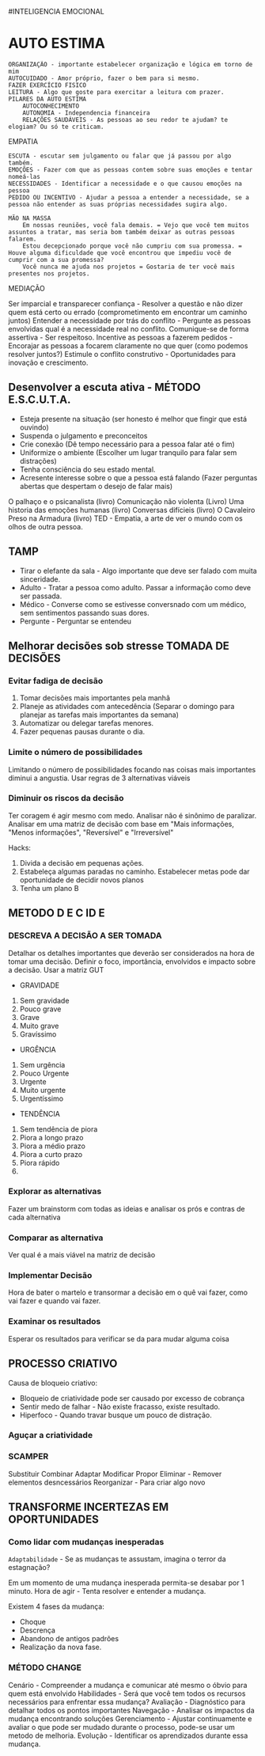 #INTELIGENCIA EMOCIONAL

# AUTO ESTIMA

	ORGANIZAÇÃO - importante estabelecer organização e lógica em torno de mim
	AUTOCUIDADO - Amor próprio, fazer o bem para si mesmo.
	FAZER EXERCÍCIO FISICO
	LEITURA - Algo que goste para exercitar a leitura com prazer.	
	PILARES DA AUTO ESTIMA
		AUTOCONHECIMENTO
		AUTONOMIA - Independencia financeira
		RELAÇÕES SAUDÁVEIS - As pessoas ao seu redor te ajudam? te elogiam? Ou só te criticam.

EMPATIA

	ESCUTA - escutar sem julgamento ou falar que já passou por algo também.
	EMOÇÕES - Fazer com que as pessoas contem sobre suas emoções e tentar nomeá-las
	NECESSIDADES - Identificar a necessidade e o que causou emoções na pessoa
	PEDIDO OU INCENTIVO - Ajudar a pessoa a entender a necessidade, se a pessoa não entender as suas próprias necessidades sugira algo.

	MÃO NA MASSA
		Em nossas reuniões, você fala demais. = Vejo que você tem muitos assuntos a tratar, mas seria bom também deixar as outras pessoas falarem.
		Estou decepcionado porque você não cumpriu com sua promessa. = Houve alguma dificuldade que você encontrou que impediu você de cumprir com a sua promessa?
		Você nunca me ajuda nos projetos = Gostaria de ter você mais presentes nos projetos.

MEDIAÇÃO

Ser imparcial e transparecer confiança - Resolver a questão e não dizer quem está certo ou errado (comprometimento em encontrar um caminho juntos)
Entender a necessidade por trás do conflito - Pergunte as pessoas envolvidas qual é a necessidade real no conflito.
Comunique-se de forma assertiva - Ser respeitoso. 
Incentive as pessoas a fazerem pedidos - Encorajar as pessoas a focarem claramente no que quer (como podemos resolver juntos?)
Estimule o conflito construtivo - Oportunidades para inovação e crescimento.

## Desenvolver a escuta ativa - MÉTODO E.S.C.U.T.A.

- Esteja presente na situação (ser honesto é melhor que fingir que está ouvindo)
- Suspenda o julgamento e preconceitos
- Crie conexão (Dê tempo necessário para a pessoa falar até o fim)
- Uniformize o ambiente (Escolher um lugar tranquilo para falar sem distrações)
- Tenha consciência do seu estado mental.
- Acresente interesse sobre o que a pessoa está falando (Fazer perguntas abertas que despertam o desejo de falar mais)

O palhaço e o psicanalista (livro)
Comunicação não violenta (Livro)
Uma historia das emoções humanas (livro)
Conversas difícieis (livro)
O Cavaleiro Preso na Armadura (livro)
TED - Empatia, a arte de ver o mundo com os olhos de outra pessoa.

## TAMP
- Tirar o elefante da sala - Algo importante que deve ser falado com muita sinceridade.
- Adulto - Tratar a pessoa como adulto. Passar a informação como deve ser passada.
- Médico - Converse como se estivesse conversnado com um médico, sem sentimentos passando suas dores.
- Pergunte - Perguntar se entendeu

## Melhorar decisões sob stresse TOMADA DE DECISÕES

### Evitar fadiga de decisão

1. Tomar decisões mais importantes pela manhã
2. Planeje as atividades com antecedência (Separar o domingo para planejar as tarefas mais importantes da semana)
3. Automatizar ou delegar tarefas menores.
4. Fazer pequenas pausas durante o dia.

### Limite o número de possibilidades

Limitando o número de possibilidades focando nas coisas mais importantes diminui a angustia.
Usar regras de 3 alternativas viáveis

### Diminuir os riscos da decisão

Ter coragem é agir mesmo com medo. Analisar não é sinônimo de paralizar.
Analisar em uma matriz de decisão com base em "Mais informações, "Menos informações", "Reversível" e "Irreversível"

Hacks:
1. Divida a decisão em pequenas ações.
2. Estabeleça algumas paradas no caminho. Estabelecer metas pode dar oportunidade de decidir novos planos
3. Tenha um plano B

## METODO D E C ID E

### DESCREVA A DECISÃO A SER TOMADA

Detalhar os detalhes importantes que deverão ser considerados na hora de tomar uma decisão. Definir o foco, importância, envolvidos e impacto sobre a decisão. Usar a matriz GUT

- GRAVIDADE
1. Sem gravidade
2. Pouco grave
3. Grave
4. Muito grave
5. Gravíssimo
- URGÊNCIA
1. Sem urgência
2. Pouco Urgente
3. Urgente
4. Muito urgente
5. Urgentíssimo
- TENDÊNCIA
1. Sem tendência de piora
2. Piora a longo prazo
3. Piora a médio prazo
4. Piora a curto prazo
5. Piora rápido
6. 
### Explorar as alternativas

Fazer um brainstorm com todas as ideias e analisar os prós e contras de cada alternativa

### Comparar as alternativa

Ver qual é a mais viável na matriz de decisão

### Implementar Decisão

Hora de bater o martelo e transormar a decisão em o quê vai fazer, como vai fazer e quando vai fazer. 

### Examinar os resultados

Esperar os resultados para verificar se da para mudar alguma coisa

## PROCESSO CRIATIVO

Causa de bloqueio criativo:
- Bloqueio de criatividade pode ser causado por excesso de cobrança
- Sentir medo de falhar - Não existe fracasso, existe resultado.
- Hiperfoco - Quando travar busque um pouco de distração.

### Aguçar a criatividade

### SCAMPER

Substituir
Combinar
Adaptar
Modificar
Propor
Eliminar - Remover elementos desncessários
Reorganizar - Para criar algo novo

## TRANSFORME INCERTEZAS EM OPORTUNIDADES

### Como lidar com mudanças inesperadas

`Adaptabilidade` - Se as mudanças te assustam, imagina o terror da estagnação?

Em um momento de uma mudança inesperada permita-se desabar por 1 minuto.
Hora de agir - Tenta resolver e entender a mudança.

Existem 4 fases da mudança:

- Choque
- Descrença
- Abandono de antigos padrões
- Realização da nova fase.

### MÉTODO CHANGE

Cenário - Compreender a mudança e comunicar até mesmo o óbvio para quem está envolvido
Habilidades - Será que você tem todos os recursos necessários para enfrentar essa mudança?
Avaliação - Diagnóstico para detalhar todos os pontos importantes
Navegação - Analisar os impactos da mudança encontrando soluções
Gerenciamento - Ajustar continuamente e avaliar o que pode ser mudado durante o processo, pode-se usar um metodo de melhoria.
Evolução - Identificar os aprendizados durante essa mudança.

